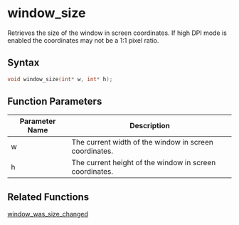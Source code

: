 
# window_size

Retrieves the size of the window in screen coordinates. If high DPI mode is enabled the coordinates may not be a 1:1 pixel ratio.

## Syntax

```cpp
void window_size(int* w, int* h);
```

## Function Parameters

Parameter Name | Description
--- | ---
w | The current width of the window in screen coordinates.
h | The current height of the window in screen coordinates.

## Related Functions

[window_was_size_changed](https://github.com/RandyGaul/cute_framework/blob/master/docs/window/window_was_size_changed.md)  
